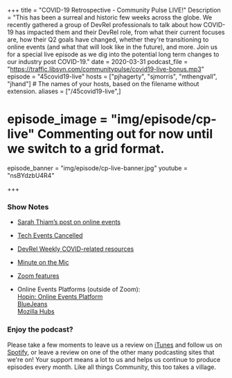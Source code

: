 +++
title = "COVID-19 Retrospective - Community Pulse LIVE!"
Description = "This has been a surreal and historic few weeks across the globe. We recently gathered a group of DevRel professionals to talk about how COVID-19 has impacted them and their DevRel role, from what their current focuses are, how their Q2 goals have changed, whether they're transitioning to online events (and what that will look like in the future), and more. Join us for a special live episode as we dig into the potential long term changes to our industry post COVID-19."
date = 2020-03-31
podcast_file = "https://traffic.libsyn.com/communitypulse/covid19-live-bonus.mp3"
episode = "45covid19-live"
hosts = ["pjhagerty", "sjmorris", "mthengvall", "jhand"] # The names of your hosts, based on the filename without extension.
aliases = ["/45covid19-live",]
# episode_image = "img/episode/cp-live" Commenting out for now until we switch to a grid format.
episode_banner = "img/episode/cp-live-banner.jpg"
youtube = "nsBYdzbU4R4"

+++

### Show Notes
* [Sarah Thiam’s post on online events](https://dev.to/truckerfling/community-management-in-a-crisis-coronavirus-lessons-part-2-6da)

* [Tech Events Cancelled](https://airtable.com/shrETNURgXNrGWbd8/tblc49hMMykARebo8?blocks=hide)

* [DevRel Weekly COVID-related resources](https://www.gettoby.com/p/t2cnftdvglsh)

* [Minute on the Mic](https://twitter.com/nimbinatus/status/1235936677929025538)

* [Zoom features](https://twitter.com/patrickdebois/status/1243108672269619200?s=20)

* Online Events Platforms (outside of Zoom):  
[Hopin: Online Events Platform](https://hopin.to/)  
[BlueJeans](http://bluejeans.com)  
[Mozilla Hubs](https://hubs.mozilla.com/#/)  



### Enjoy the podcast?
Please take a few moments to leave us a review on [iTunes](https://itunes.apple.com/us/podcast/community-pulse/id1218368182?mt=2) and follow us on [Spotify](https://open.spotify.com/show/3I7g5WfMSgpWu38zZMjet?si=565TMb81SaWwrJYbAIeOxQ), or leave a review on one of the other many podcasting sites that we're on! Your support means a lot to us and helps us continue to produce episodes every month. Like all things Community, this too takes a village.
